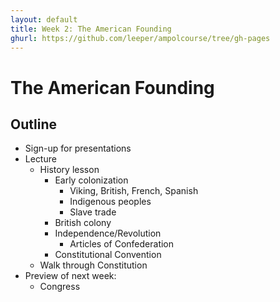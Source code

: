 ```yaml
---
layout: default
title: Week 2: The American Founding
ghurl: https://github.com/leeper/ampolcourse/tree/gh-pages
---
```


# The American Founding #

## Outline ##

 - Sign-up for presentations
 - Lecture
   - History lesson
     - Early colonization
       - Viking, British, French, Spanish
       - Indigenous peoples
       - Slave trade
     - British colony
     - Independence/Revolution
       - Articles of Confederation
     - Constitutional Convention
   - Walk through Constitution
 - Preview of next week: 
   - Congress
 